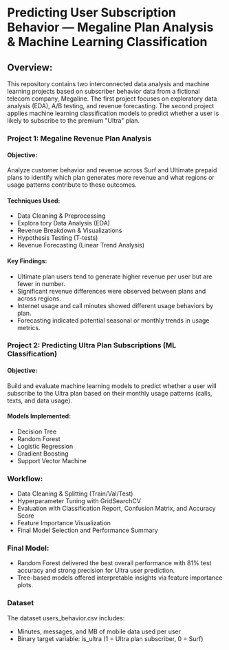 # Predicting User Subscription Behavior — Megaline Plan Analysis & Machine Learning Classification

## Overview: 

This repository contains two interconnected data analysis and machine learning projects based on subscriber behavior data from a fictional telecom company, Megaline. The first project focuses on exploratory data analysis (EDA), A/B testing, and revenue forecasting. The second project applies machine learning classification models to predict whether a user is likely to subscribe to the premium "Ultra" plan.

### Project 1: Megaline Revenue Plan Analysis


#### Objective:
Analyze customer behavior and revenue across Surf and Ultimate prepaid plans to identify which plan generates more revenue and what regions or usage patterns contribute to these outcomes.

#### Techniques Used:
* Data Cleaning & Preprocessing
* Explora tory Data Analysis (EDA)
* Revenue Breakdown & Visualizations
* Hypothesis Testing (T-tests)
* Revenue Forecasting (Linear Trend Analysis)

#### Key Findings:
* Ultimate plan users tend to generate higher revenue per user but are fewer in number.
* Significant revenue differences were observed between plans and across regions.
* Internet usage and call minutes showed different usage behaviors by plan.
* Forecasting indicated potential seasonal or monthly trends in usage metrics.

### Project 2: Predicting Ultra Plan Subscriptions (ML Classification)

#### Objective:
Build and evaluate machine learning models to predict whether a user will subscribe to the Ultra plan based on their monthly usage patterns (calls, texts, and data usage).

#### Models Implemented:
* Decision Tree
* Random Forest
* Logistic Regression
* Gradient Boosting
* Support Vector Machine

### Workflow:
* Data Cleaning & Splitting (Train/Val/Test)
* Hyperparameter Tuning with GridSearchCV
* Evaluation with Classification Report, Confusion Matrix, and Accuracy Score
* Feature Importance Visualization
* Final Model Selection and Performance Summary

### Final Model:
* Random Forest delivered the best overall performance with 81% test accuracy and strong precision for Ultra user prediction.
* Tree-based models offered interpretable insights via feature importance plots.

### Dataset
The dataset users_behavior.csv includes:

* Minutes, messages, and MB of mobile data used per user
* Binary target variable: is_ultra (1 = Ultra plan subscriber, 0 = Surf)


